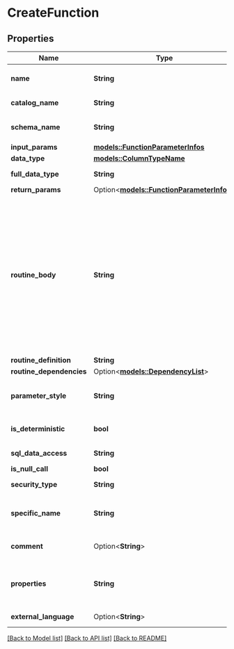 # CreateFunction

## Properties

Name | Type | Description | Notes
------------ | ------------- | ------------- | -------------
**name** | **String** | Name of function, relative to parent schema. | 
**catalog_name** | **String** | Name of parent catalog. | 
**schema_name** | **String** | Name of parent schema relative to its parent catalog. | 
**input_params** | [**models::FunctionParameterInfos**](FunctionParameterInfos.md) |  | 
**data_type** | [**models::ColumnTypeName**](ColumnTypeName.md) |  | 
**full_data_type** | **String** | Pretty printed function data type. | 
**return_params** | Option<[**models::FunctionParameterInfos**](FunctionParameterInfos.md)> |  | [optional]
**routine_body** | **String** | Function language. When **EXTERNAL** is used, the language of the routine function should be specified in the __external_language__ field,  and the __return_params__ of the function cannot be used (as **TABLE** return type is not supported), and the __sql_data_access__ field must be **NO_SQL**.  | 
**routine_definition** | **String** | Function body. | 
**routine_dependencies** | Option<[**models::DependencyList**](DependencyList.md)> |  | [optional]
**parameter_style** | **String** | Function parameter style. **S** is the value for SQL. | 
**is_deterministic** | **bool** | Whether the function is deterministic. | 
**sql_data_access** | **String** | Function SQL data access. | 
**is_null_call** | **bool** | Function null call. | 
**security_type** | **String** | Function security type. | 
**specific_name** | **String** | Specific name of the function; Reserved for future use. | 
**comment** | Option<**String**> | User-provided free-form text description. | [optional]
**properties** | **String** | JSON-serialized key-value pair map, encoded (escaped) as a string. | 
**external_language** | Option<**String**> | External language of the function. | [optional]

[[Back to Model list]](../README.md#documentation-for-models) [[Back to API list]](../README.md#documentation-for-api-endpoints) [[Back to README]](../README.md)


